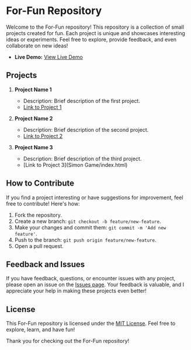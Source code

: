# For-Fun Repository

Welcome to the For-Fun repository! This repository is a collection of small projects created for fun. Each project is unique and showcases interesting ideas or experiments. Feel free to explore, provide feedback, and even collaborate on new ideas!

- **Live Demo:** [View Live Demo](https://sameermuslim.github.io/fan-projects/)

## Projects

1. **Project Name 1**

   - Description: Brief description of the first project.
   - [Link to Project 1](snake-game/index.html)

2. **Project Name 2**

   - Description: Brief description of the second project.
   - [Link to Project 2](Snow-wallpaper/index.html)

3. **Project Name 3**

   - Description: Brief description of the third project.
   - [Link to Project 3](Simon Game/index.html)

   <!-- Add more projects as needed -->

## How to Contribute

If you find a project interesting or have suggestions for improvement, feel free to contribute! Here's how:

1. Fork the repository.
2. Create a new branch: `git checkout -b feature/new-feature`.
3. Make your changes and commit them: `git commit -m 'Add new feature'`.
4. Push to the branch: `git push origin feature/new-feature`.
5. Open a pull request.

## Feedback and Issues

If you have feedback, questions, or encounter issues with any project, please open an issue on the [Issues page](../../issues). Your feedback is valuable, and I appreciate your help in making these projects even better!

## License

This For-Fun repository is licensed under the [MIT License](LICENSE). Feel free to explore, learn, and have fun!

Thank you for checking out the For-Fun repository!

